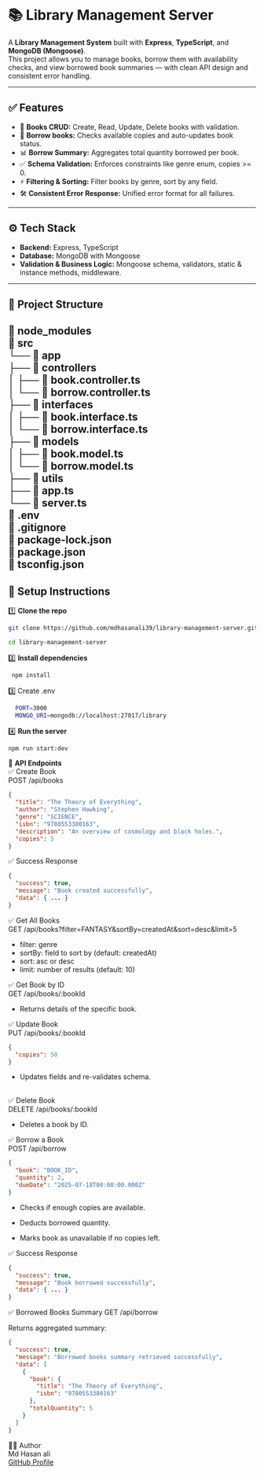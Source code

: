 # 📚 Library Management Server

A **Library Management System** built with **Express**, **TypeScript**, and **MongoDB (Mongoose)**.  
This project allows you to manage books, borrow them with availability checks, and view borrowed book summaries — with clean API design and consistent error handling.

---

## ✅ Features

- 📖 **Books CRUD:** Create, Read, Update, Delete books with validation.
- 🔑 **Borrow books:** Checks available copies and auto-updates book status.
- 📊 **Borrow Summary:** Aggregates total quantity borrowed per book.
- ✅ **Schema Validation:** Enforces constraints like genre enum, copies >= 0.
- ⚡ **Filtering & Sorting:** Filter books by genre, sort by any field.
- 🛠️ **Consistent Error Response:** Unified error format for all failures.

---

## ⚙️ Tech Stack

- **Backend:** Express, TypeScript
- **Database:** MongoDB with Mongoose
- **Validation & Business Logic:** Mongoose schema, validators, static & instance methods, middleware.

---

## 📁 Project Structure

📁 node_modules <br>
📁 src <br>
 └── 📁 app <br>
      ├── 📁 controllers <br>
      │     ├── 📄 book.controller.ts <br>
      │     └── 📄 borrow.controller.ts <br>
      ├── 📁 interfaces <br>
      │     ├── 📄 book.interface.ts <br>
      │     └── 📄 borrow.interface.ts <br>
      ├── 📁 models <br>
      │     ├── 📄 book.model.ts <br>
      │     └── 📄 borrow.model.ts <br>
      ├── 📁 utils <br>
      ├── 📄 app.ts <br>
      └── 📄 server.ts <br>
📄 .env <br>
📄 .gitignore <br>
📄 package-lock.json <br>
📄 package.json <br>
📄 tsconfig.json <br>
---

## 🚀 Setup Instructions

1️⃣ **Clone the repo**

```bash
git clone https://github.com/mdhasanali39/library-management-server.git
```
```bash
cd library-management-server
```
2️⃣ **Install dependencies**
```bash
 npm install
```
3️⃣ Create .env
```bash
  PORT=3000
  MONGO_URI=mongodb://localhost:27017/library

```
4️⃣ **Run the server**
```bash
npm run start:dev
```

📌 **API Endpoints** <br>
✅ Create Book <br>
POST /api/books
```json
{
  "title": "The Theory of Everything",
  "author": "Stephen Hawking",
  "genre": "SCIENCE",
  "isbn": "9780553380163",
  "description": "An overview of cosmology and black holes.",
  "copies": 5
}
```
✅ Success Response
```json
{
  "success": true,
  "message": "Book created successfully",
  "data": { ... }
}
```
✅ Get All Books <br>
GET /api/books?filter=FANTASY&sortBy=createdAt&sort=desc&limit=5
- filter: genre
- sortBy: field to sort by (default: createdAt)
- sort: asc or desc
- limit: number of results (default: 10)

✅ Get Book by ID <br>
  GET /api/books/:bookId

- Returns details of the specific book. <br>

✅ Update Book <br>
PUT /api/books/:bookId
```json
{
  "copies": 50
}
```
- Updates fields and re-validates schema. <br> <br>

✅ Delete Book <br>
DELETE /api/books/:bookId <br>

- Deletes a book by ID. <br>

✅ Borrow a Book <br>
POST /api/borrow
```json
{
  "book": "BOOK_ID",
  "quantity": 2,
  "dueDate": "2025-07-18T00:00:00.000Z"
}
```
- Checks if enough copies are available.

- Deducts borrowed quantity.

- Marks book as unavailable if no copies left.

✅ Success Response
```json
{
  "success": true,
  "message": "Book borrowed successfully",
  "data": { ... }
}
```

✅ Borrowed Books Summary
GET /api/borrow

Returns aggregated summary:
```json
{
  "success": true,
  "message": "Borrowed books summary retrieved successfully",
  "data": [
    {
      "book": {
        "title": "The Theory of Everything",
        "isbn": "9780553380163"
      },
      "totalQuantity": 5
    }
  ]
}
```

🧑‍💻 Author <br>
Md Hasan ali <br>
[GitHub Profile](https://github.com/mdhasanali39)
